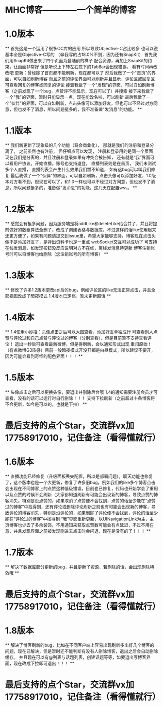 # MHC博客————一个简单的博客
# 1.0版本
**
首先这是一个运用了很多OC库的应用
所以导致Objective-C占比较多
也可以说基本全是Objective-C写的
（😁我写的占18.0%不到，因为还有SnapKit）
首先我们用SnapKit做出来了四个页面为登陆前的样子
配合资源，再加上SnapKit的约束，让画面非常好
但是听说上下转左右底下的TabBar会出现错误，
看有时间再改改吧
更新：曾经除了首页都不能刷新，现在都可以了
然后我做了一个"首页"的界面，可以自如刷新博客
而且之前的评论界面可以刷新并且显示，评论区或回复区可查看回复的博客或回复的评论
接着我做了一个"发现"的界面，可以自如刷新博客（之前发现了一个bug，点赞评不能显示，现在可以了）并搜索
接下来我做了一个"我"的界面，暂时只能显示一点，现在能改名啦，可以刷新
最后我做了一个"伙伴"的界面，可以自如刷新，点击头像可以添加好友，但也可以不经过对方同意，但也发不了消息，所以问题挺多的，我不准备做"发消息"的功能。
**

# 1.1版本

**
我们新更新了现象级的几个功能（将会商业化），
那就是我们的注册和登录分离了，
之前虽然也有注册，
但仔细点可以发现，
注册和登录用的是同一个页面
现在我们是分离的，并且注册和登录如果有冲突会被告知，
还有就是“我”界面可以看用户协议，开始直播，账号也支持退登，
直播列表则是在首页，
我们未测试多个人直播，
直播列表会产生什么效果我们暂不知道，
如有这bug可以叫我们修复
最后我做了一个"伙伴"的界面，可以自如刷新，点击头像可以添加好友，1.0版本对方看不到，但现在可以了，和1.0一样也可以不经过对方同意，但也发不了消息，所以问题挺多的，准备做"发消息"的功能，这几天在配置wss。
**
# 1.2版本

**
感觉会有挺多问题，因为服务端是将addLike和deleteLike给合并了，并且将提前做好的数组算法全删了，改成了创建表格与数据库，不过这样的话like使用起来还更方便了，如果有问题请提交到issue里，希望大家能够支持，博客现在点击头像不是添加好友了，是弹出资料卡也是一重点
webSocket交互可以成功了
可支持在线发消息，如发现按钮没反应说明对方不在线，离线发消息待更新
博客注销账号时可以将博客也给删除（您注销账号的所有博客）
**
# 1.3版本
**
修改了许多1.2版本更改api后的bug，例如评论区的like无法正常点击，并且全部视图改成了暗夜模式
1.4版本已定档，暂未更新超话
**
# 1.4版本
**
1.4使用小妙招：头像点击之后可以大图查看，添加好友单独成行
可查看别人点赞与评论过和自己点赞与评论过的博客（分别查看），但是目前暂不支持查看评论！
退出一秒后可查看最新微博，但是得刷新，会以通知形式出现
重归原始！（有点微博G3质感）目前一般暗夜模式开没开都是白昼模式，所以建议不要开，因为可能会看到奇怪的配色界面！！！
**
# 1.5版本
**
头像点击之后可以更换头像，要退出并删除后台哦
1.4的通知需要注册会员才可查看，没有的话可以运行时自行删除！！！
支持下拉刷新（之前超过十条博客将不会更新，如今是可以的，也就是下拉）
**
# 最后支持的点个Star，交流群vx加17758917010，记住备注（看得懂就行）
# 1.6版本
**
直播功能已经修复（升级面板丢失配置，所以是部署问题），聊天功能也修复了，这个版本也是一个大更新，修复了许多旧bug，例如我们的like多个博客点击会出现在不同博客上的点赞这种低级错误，目前也已修复，代码也开始学会了重用
以及点赞的时候不会刷新（大家都知道刷新有可能会出现新的博客，导致点赞的博客消失，特别是没点赞的，如果取消了点赞便不会找到，点赞的话至少能在“点赞过的博客”中找得到，还有评论或删除评论刷新之前也有可能会出现新的博客，导致评论的博客消失，特别是没评论的，如果删除了评论便不会找到，评论的话至少能在“评论过的博客”中找得到
“我”界面重新更新，以UINavigationLink为主，主页博客也少去了多余装饰，不用通知来获取点赞数可能会有点延迟，不过不用在意，并且发现界面之前被发现刚进去点击时会闪退，现在是没有的了！！！
**
# 1.7版本
**
解决了数据库部分更新的bug，并且更新了资源，若删除的话，会出现删除特效哦
**
# 最后支持的点个Star，交流群vx加17758917010，记住备注（看得懂就行）
# 1.8版本
**
解决了博客刷新的bug，比如在不同客户端上容易出现刷新多出好几个博客的问题，现在已解决，但是暂时还不能判断有没有人删除博客，退出之后会自动删除缓存。
并且现在可以有@列表与话题列表，创建话题等等，如要退出写博客界面，现在改成下拉即可退出！！！
**
# 最后支持的点个Star，交流群vx加17758917010，记住备注（看得懂就行）
